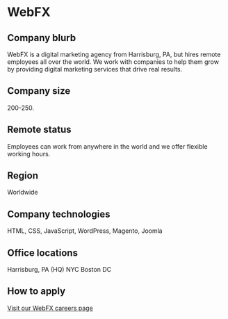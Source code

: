 # WebFX

## Company blurb

WebFX is a digital marketing agency from Harrisburg, PA, but hires remote employees all over the world. We work with companies to help them grow by providing digital marketing services that drive real results.

## Company size

200-250.

## Remote status

Employees can work from anywhere in the world and we offer flexible working hours.

## Region

Worldwide

## Company technologies

HTML, CSS, JavaScript, WordPress, Magento, Joomla

## Office locations

Harrisburg, PA (HQ)
NYC
Boston
DC

## How to apply

[Visit our WebFX careers page](https://www.webfx.com/careers/)
